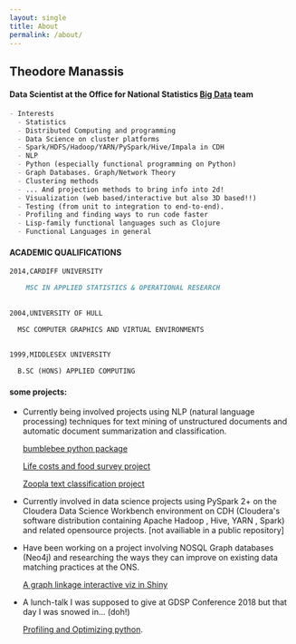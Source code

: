 ```yaml
---
layout: single
title: About
permalink: /about/
---
```


## Theodore Manassis 
#### Data Scientist at the Office for National Statistics [Big Data](https://onsbigdata.github.io/) team  

```markdown
- Interests
  - Statistics
  - Distributed Computing and programming
  - Data Science on cluster platforms 
  - Spark/HDFS/Hadoop/YARN/PySpark/Hive/Impala in CDH
  - NLP 
  - Python (especially functional programming on Python)
  - Graph Databases. Graph/Network Theory
  - Clustering methods 
  - ... And projection methods to bring info into 2d!
  - Visualization (web based/interactive but also 3D based!!)
  - Testing (from unit to integration to end-to-end).
  - Profiling and finding ways to run code faster 
  - Lisp-family functional languages such as Clojure
  - Functional Languages in general 

```

#### ACADEMIC QUALIFICATIONS
```markdown
2014,CARDIFF UNIVERSITY 

    MSC IN APPLIED STATISTICS & OPERATIONAL RESEARCH
    
    
2004,UNIVERSITY OF HULL 

  MSC COMPUTER GRAPHICS AND VIRTUAL ENVIRONMENTS
  
  
1999,MIDDLESEX UNIVERSITY   

  B.SC (HONS) APPLIED COMPUTING

```

#### some projects:


- Currently being involved projects using NLP (natural language processing) 
  techniques for text mining of unstructured documents and automatic document summarization and classification.
  
  [bumblebee python package](https://github.com/mamonu/bumblebee)

  [Life costs and food survey project](https://github.com/ONSBigData/LCF-project)
  
  [Zoopla text classification project](https://github.com/ONSBigData/housing_clf)
  

- Currently involved in data science projects using PySpark 2+ on the Cloudera Data Science Workbench 
  environment on CDH (Cloudera's software distribution containing Apache Hadoop , Hive, YARN , Spark) 
  and related opensource projects.
  [not availiable in a public repository]
  
- Have been working on a project involving NOSQL Graph databases (Neo4j) and researching the ways
  they can improve on existing data matching practices at the ONS.
  
  [A graph linkage interactive viz in Shiny](https://mamonu.shinyapps.io/GraphRecordLinkage/)

- A lunch-talk I was supposed to give at GDSP Conference 2018 but that day I was snowed in... (doh!)

  [Profiling and Optimizing python](https://github.com/mamonu/ProfilingOptimizingPy). 
   
